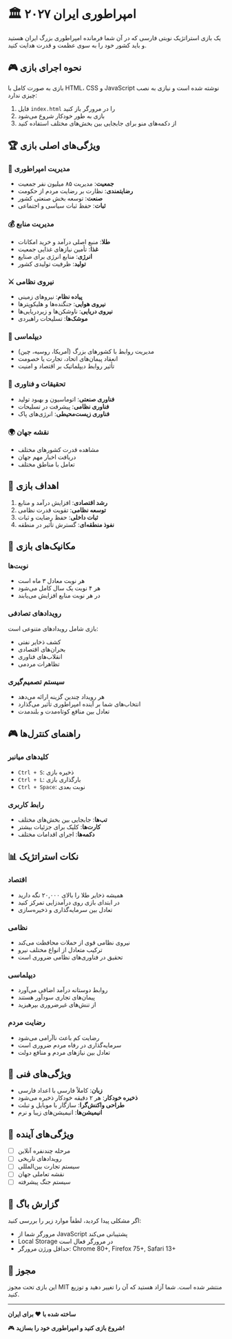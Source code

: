 # 🏛️ امپراطوری ایران ۲۰۲۷

یک بازی استراتژیک نوبتی فارسی که در آن شما فرمانده امپراطوری بزرگ ایران هستید و باید کشور خود را به سوی عظمت و قدرت هدایت کنید.

## 🎮 نحوه اجرای بازی

بازی به صورت کامل با HTML، CSS و JavaScript نوشته شده است و نیازی به نصب چیزی ندارد:

1. فایل `index.html` را در مرورگر باز کنید
2. بازی به طور خودکار شروع می‌شود
3. از دکمه‌های منو برای جابجایی بین بخش‌های مختلف استفاده کنید

## 🏆 ویژگی‌های اصلی بازی

### 🏰 مدیریت امپراطوری
- **جمعیت**: مدیریت ۸۵ میلیون نفر جمعیت
- **رضایتمندی**: نظارت بر رضایت مردم از حکومت
- **صنعت**: توسعه بخش صنعتی کشور
- **ثبات**: حفظ ثبات سیاسی و اجتماعی

### 💰 مدیریت منابع
- **طلا**: منبع اصلی درآمد و خرید امکانات
- **غذا**: تأمین نیازهای غذایی جمعیت
- **انرژی**: منابع انرژی برای صنایع
- **تولید**: ظرفیت تولیدی کشور

### ⚔️ نیروی نظامی
- **پیاده نظام**: نیروهای زمینی
- **نیروی هوایی**: جنگنده‌ها و هلیکوپترها
- **نیروی دریایی**: ناوشکن‌ها و زیردریایی‌ها
- **موشک‌ها**: تسلیحات راهبردی

### 🤝 دیپلماسی
- مدیریت روابط با کشورهای بزرگ (آمریکا، روسیه، چین)
- انعقاد پیمان‌های اتحاد، تجارت یا خصومت
- تأثیر روابط دیپلماتیک بر اقتصاد و امنیت

### 🔬 تحقیقات و فناوری
- **فناوری صنعتی**: اتوماسیون و بهبود تولید
- **فناوری نظامی**: پیشرفت در تسلیحات
- **فناوری زیست‌محیطی**: انرژی‌های پاک

### 🌍 نقشه جهان
- مشاهده قدرت کشورهای مختلف
- دریافت اخبار مهم جهان
- تعامل با مناطق مختلف

## 🎯 اهداف بازی

1. **رشد اقتصادی**: افزایش درآمد و منابع
2. **توسعه نظامی**: تقویت قدرت نظامی
3. **ثبات داخلی**: حفظ رضایت و ثبات
4. **نفوذ منطقه‌ای**: گسترش تأثیر در منطقه

## 🎲 مکانیک‌های بازی

### نوبت‌ها
- هر نوبت معادل ۳ ماه است
- هر ۴ نوبت یک سال کامل می‌شود
- در هر نوبت منابع افزایش می‌یابند

### رویدادهای تصادفی
بازی شامل رویدادهای متنوعی است:
- کشف ذخایر نفتی
- بحران‌های اقتصادی
- انقلاب‌های فناوری
- تظاهرات مردمی

### سیستم تصمیم‌گیری
- هر رویداد چندین گزینه ارائه می‌دهد
- انتخاب‌های شما بر آینده امپراطوری تأثیر می‌گذارد
- تعادل بین منافع کوتاه‌مدت و بلندمدت

## 🎮 راهنمای کنترل‌ها

### کلیدهای میانبر
- `Ctrl + S`: ذخیره بازی
- `Ctrl + L`: بارگذاری بازی
- `Ctrl + Space`: نوبت بعدی

### رابط کاربری
- **تب‌ها**: جابجایی بین بخش‌های مختلف
- **کارت‌ها**: کلیک برای جزئیات بیشتر
- **دکمه‌ها**: اجرای اقدامات مختلف

## 📊 نکات استراتژیک

### اقتصاد
- همیشه ذخایر طلا را بالای ۲۰,۰۰۰ نگه دارید
- در ابتدای بازی روی درآمدزایی تمرکز کنید
- تعادل بین سرمایه‌گذاری و ذخیره‌سازی

### نظامی
- نیروی نظامی قوی از حملات محافظت می‌کند
- ترکیب متعادل از انواع مختلف نیرو
- تحقیق در فناوری‌های نظامی ضروری است

### دیپلماسی
- روابط دوستانه درآمد اضافی می‌آورد
- پیمان‌های تجاری سودآور هستند
- از تنش‌های غیرضروری بپرهیزید

### رضایت مردم
- رضایت کم باعث ناآرامی می‌شود
- سرمایه‌گذاری در رفاه مردم ضروری است
- تعادل بین نیازهای مردم و منافع دولت

## 🔧 ویژگی‌های فنی

- **زبان**: کاملاً فارسی با اعداد فارسی
- **ذخیره خودکار**: هر ۲ دقیقه خودکار ذخیره می‌شود
- **طراحی واکنش‌گرا**: سازگار با موبایل و تبلت
- **انیمیشن‌ها**: انیمیشن‌های زیبا و نرم

## 🌟 ویژگی‌های آینده

- [ ] مرحله چندنفره آنلاین
- [ ] رویدادهای تاریخی
- [ ] سیستم تجارت بین‌المللی
- [ ] نقشه تعاملی جهان
- [ ] سیستم جنگ پیشرفته

## 🐛 گزارش باگ

اگر مشکلی پیدا کردید، لطفاً موارد زیر را بررسی کنید:
- مرورگر شما از JavaScript پشتیبانی می‌کند
- Local Storage در مرورگر فعال است
- حداقل ورژن مرورگر: Chrome 80+, Firefox 75+, Safari 13+

## 📜 مجوز

این بازی تحت مجوز MIT منتشر شده است. شما آزاد هستید که آن را تغییر دهید و توزیع کنید.

---

**ساخته شده با ❤️ برای ایران**

🎮 **شروع بازی کنید و امپراطوری خود را بسازید!**
